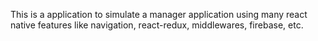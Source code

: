 This is a application to simulate a manager application using many react native features like navigation, react-redux, middlewares, firebase, etc.
